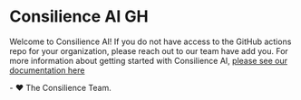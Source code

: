 # Consilience AI GH

Welcome to Consilience AI! If you do not have access to the GitHub actions repo for your organization, please reach out to our team have add you. For more information about getting started with Consilience AI, [please see our documentation here](https://consilienceai.readme.io/update/docs/getting-started#/)

\- ❤️ The Consilience Team.

